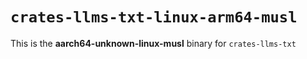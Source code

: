 # `crates-llms-txt-linux-arm64-musl`

This is the **aarch64-unknown-linux-musl** binary for `crates-llms-txt`
